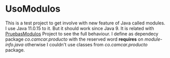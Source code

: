 # UsoModulos

This is a test project to get involve with new feature of Java called modules. I use Java 11.0.15 to it. But it should work since Java 9. It is related with [PruebasModulos][link_PruebasModulos] Project to see the full behaviour. I define as dependecy package *co.camcar.producto* with the reserved word __requires__ on *module-info.java*  otherwise I couldn't use classes from *co.camcar.producto* package.

[link_PruebasModulos]: https://github.com/cardozo94/PruebasModulos
